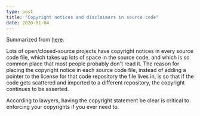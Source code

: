 ```yaml
---
type: post
title: "Copyright notices and disclaimers in source code"
date: 2020-01-04
---
```


Summarized from [here](https://softwareengineering.stackexchange.com/questions/19649/copyright-notices-disclaimers-in-source-files/19653#19653).

Lots of open/closed-source projects have copyright notices in every source code file, which takes up lots of space in the source code, and which is so common place that most people probably don't read it. The reason for placing the copyright notice in each source code file, instead of adding a pointer to the license for that code repository the file lives in, is so that if the code gets scattered and imported to a different repository, the copyright continues to be asserted.

According to lawyers, having the copyright statement be clear is critical to enforcing your copyrights if you ever need to.

